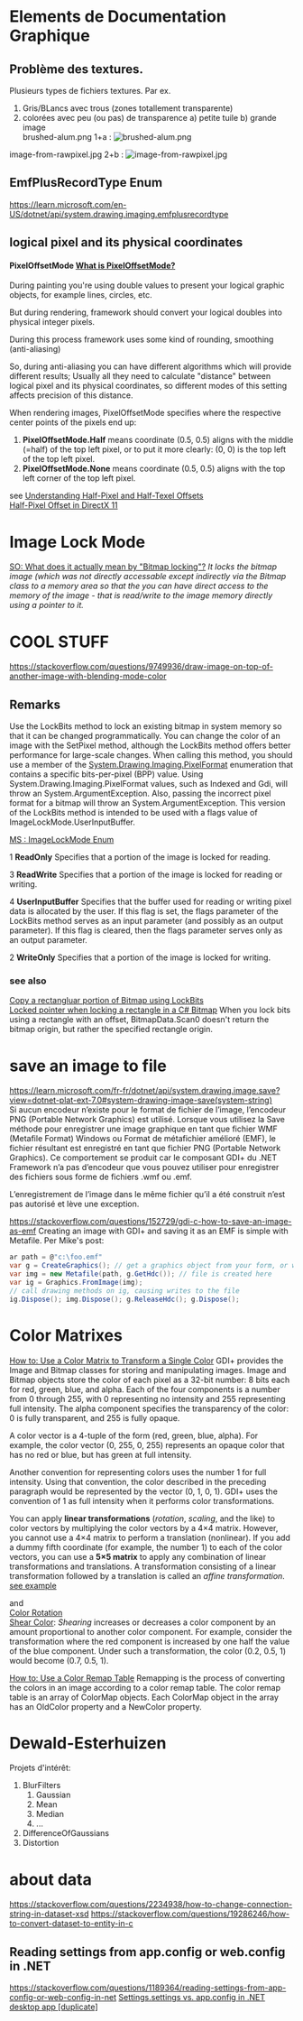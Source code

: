 ﻿# Elements de Documentation Graphique

## Problème des textures.
Plusieurs types de fichiers textures.
Par ex. 
1) Gris/BLancs avec trous (zones totallement transparente)
2) colorées avec peu (ou pas) de transparence
a) petite tuile
b) grande image  
brushed-alum.png 1+a :
![brushed-alum.png](Resources/brushed-alum.png)   

image-from-rawpixel.jpg 2+b :
![image-from-rawpixel.jpg](Resources/image-from-rawpixel-id-3286156-original%20%28Grand%29%20%28Moyen%29.jpg)

## EmfPlusRecordType Enum
https://learn.microsoft.com/en-US/dotnet/api/system.drawing.imaging.emfplusrecordtype

##  logical pixel and its physical coordinates
#### PixelOffsetMode [What is PixelOffsetMode?](https://stackoverflow.com/questions/28441479/what-is-pixeloffsetmode)

During painting you're using double values to present your logical graphic objects, for example lines, circles, etc.  

But during rendering, framework should convert your logical doubles into physical integer pixels. 

During this process framework uses some kind of rounding, smoothing (anti-aliasing)  

So, during anti-aliasing you can have different algorithms which will provide different results; Usually all they need to calculate "distance" between logical pixel and its physical coordinates, so different modes of this setting affects precision of this distance.  


When rendering images, PixelOffsetMode specifies where the respective center points of the pixels end up:

1) **PixelOffsetMode.Half** means coordinate (0.5, 0.5) aligns with the middle (=half) of the top left pixel, or to put it more clearly: (0, 0) is the top left of the top left pixel.
2) **PixelOffsetMode.None** means coordinate (0.5, 0.5) aligns with the top left corner of the top left pixel.

see [Understanding Half-Pixel and Half-Texel Offsets](https://www.gamedev.net/blogs/entry/1848486-understanding-half-pixel-and-half-texel-offsets/)  
[Half-Pixel Offset in DirectX 11](https://www.asawicki.info/news_1516_half-pixel_offset_in_directx_11)



# Image Lock Mode 
[SO: What does it actually mean by "Bitmap locking"?](https://stackoverflow.com/questions/37534312/what-does-it-actually-mean-by-bitmap-locking)
*It locks the bitmap image (which was not directly accessable except indirectly via the Bitmap class to a memory area so that the you can have direct access to the memory of the image - that is read/write to the image memory directly using a pointer to it.*


# COOL STUFF
https://stackoverflow.com/questions/9749936/draw-image-on-top-of-another-image-with-blending-mode-color

## Remarks
Use the LockBits method to lock an existing bitmap in system memory so that it can be changed programmatically. You can change the color of an image with the SetPixel method, although the LockBits method offers better performance for large-scale changes.
When calling this method, you should use a member of the [System.Drawing.Imaging.PixelFormat](https://learn.microsoft.com/en-us/dotnet/api/system.drawing.imaging.pixelformat?view=dotnet-plat-ext-7.0) enumeration that contains a specific bits-per-pixel (BPP) value. Using System.Drawing.Imaging.PixelFormat values, such as Indexed and Gdi, will throw an System.ArgumentException. Also, passing the incorrect pixel format for a bitmap will throw an System.ArgumentException.
This version of the LockBits method is intended to be used with a flags value of ImageLockMode.UserInputBuffer.


[MS : ImageLockMode Enum](https://learn.microsoft.com/en-us/dotnet/api/system.drawing.imaging.imagelockmode?view=dotnet-plat-ext-7.0#system-drawing-imaging-imagelockmode-userinputbuffer)  


1 **ReadOnly**      Specifies that a portion of the image is locked for reading.

3 **ReadWrite**         Specifies that a portion of the image is locked for reading or writing.

4 **UserInputBuffer**      Specifies that the buffer used for reading or writing pixel data is allocated by the user. If this flag is set, the flags parameter of the LockBits method serves as an input parameter (and possibly as an output parameter). If this flag is cleared, then the flags parameter serves only as an output parameter.

2 **WriteOnly**     Specifies that a portion of the image is locked for writing.

### see also
[Copy a rectangluar portion of Bitmap using LockBits](https://stackoverflow.com/questions/29766955/copy-a-rectangluar-portion-of-bitmap-using-lockbits)  
[Locked pointer when locking a rectangle in a C# Bitmap](https://stackoverflow.com/questions/1076666/locked-pointer-when-locking-a-rectangle-in-a-c-sharp-bitmap)
When you lock bits using a rectangle with an offset, BitmapData.Scan0 doesn't return the bitmap origin, but rather the specified rectangle origin.

# save an image to file

https://learn.microsoft.com/fr-fr/dotnet/api/system.drawing.image.save?view=dotnet-plat-ext-7.0#system-drawing-image-save(system-string)  
Si aucun encodeur n’existe pour le format de fichier de l’image, l’encodeur PNG (Portable Network Graphics) est utilisé. Lorsque vous utilisez la Save méthode pour enregistrer une image graphique en tant que fichier WMF (Metafile Format) Windows ou Format de métafichier amélioré (EMF), le fichier résultant est enregistré en tant que fichier PNG (Portable Network Graphics). Ce comportement se produit car le composant GDI+ du .NET Framework n’a pas d’encodeur que vous pouvez utiliser pour enregistrer des fichiers sous forme de fichiers .wmf ou .emf.

L’enregistrement de l’image dans le même fichier qu’il a été construit n’est pas autorisé et lève une exception.

https://stackoverflow.com/questions/152729/gdi-c-how-to-save-an-image-as-emf
Creating an image with GDI+ and saving it as an EMF is simple with Metafile. Per Mike's post:
```c#
ar path = @"c:\foo.emf"
var g = CreateGraphics(); // get a graphics object from your form, or wherever
var img = new Metafile(path, g.GetHdc()); // file is created here
var ig = Graphics.FromImage(img);
// call drawing methods on ig, causing writes to the file
ig.Dispose(); img.Dispose(); g.ReleaseHdc(); g.Dispose();
```

# Color Matrixes
[How to: Use a Color Matrix to Transform a Single Color](https://learn.microsoft.com/en-us/dotnet/desktop/winforms/advanced/how-to-use-a-color-matrix-to-transform-a-single-color?view=netframeworkdesktop-4.8)
GDI+ provides the Image and Bitmap classes for storing and manipulating images. Image and Bitmap objects store the color of each pixel as a 32-bit number: 8 bits each for red, green, blue, and alpha. Each of the four components is a number from 0 through 255, with 0 representing no intensity and 255 representing full intensity. The alpha component specifies the transparency of the color: 0 is fully transparent, and 255 is fully opaque.

A color vector is a 4-tuple of the form (red, green, blue, alpha). For example, the color vector (0, 255, 0, 255) represents an opaque color that has no red or blue, but has green at full intensity.

Another convention for representing colors uses the number 1 for full intensity. Using that convention, the color described in the preceding paragraph would be represented by the vector (0, 1, 0, 1). GDI+ uses the convention of 1 as full intensity when it performs color transformations.

You can apply **linear transformations** (*rotation*, *scaling*, and the like) to color vectors by multiplying the color vectors by a 4×4 matrix. However, you cannot use a 4×4 matrix to perform a translation (nonlinear). If you add a dummy fifth coordinate (for example, the number 1) to each of the color vectors, you can use a **5×5 matrix** to apply any combination of linear transformations and translations. A transformation consisting of a linear transformation followed by a translation is called an *affine transformation*.
[see example](https://learn.microsoft.com/en-us/dotnet/desktop/winforms/advanced/how-to-use-a-color-matrix-to-transform-a-single-color?view=netframeworkdesktop-4.8)

and  
[Color Rotation](https://learn.microsoft.com/en-us/dotnet/desktop/winforms/advanced/how-to-rotate-colors?view=netframeworkdesktop-4.8)  
[Shear Color](https://learn.microsoft.com/en-us/dotnet/desktop/winforms/advanced/how-to-shear-colors?view=netframeworkdesktop-4.8): 
*Shearing* increases or decreases a color component by an amount proportional to another color component. For example, consider the transformation where the red component is increased by one half the value of the blue component. Under such a transformation, the color (0.2, 0.5, 1) would become (0.7, 0.5, 1). 

[How to: Use a Color Remap Table](https://learn.microsoft.com/en-us/dotnet/desktop/winforms/advanced/how-to-use-a-color-remap-table?view=netframeworkdesktop-4.8)
Remapping is the process of converting the colors in an image according to a color remap table. The color remap table is an array of ColorMap objects. Each ColorMap object in the array has an OldColor property and a NewColor property.

# Dewald-Esterhuizen
Projets d'intérêt:
1. BlurFilters 
    1. Gaussian
    1. Mean
    1. Median
    1. ...
1. DifferenceOfGaussians 
1. Distortion



# about data
https://stackoverflow.com/questions/2234938/how-to-change-connection-string-in-dataset-xsd
https://stackoverflow.com/questions/19286246/how-to-convert-dataset-to-entity-in-c

## Reading settings from app.config or web.config in .NET
https://stackoverflow.com/questions/1189364/reading-settings-from-app-config-or-web-config-in-net
[Settings.settings vs. app.config in .NET desktop app [duplicate]](https://stackoverflow.com/questions/7456291/settings-settings-vs-app-config-in-net-desktop-app)
